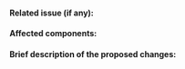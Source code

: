 <!--
Please read the TSDuck contribution guidelines for pull requests:
https://tsduck.io/doxy/contributing.html
-->

#### Related issue (if any):
<!-- Reference any existing TSDuck issue using the #nnn notation -->

#### Affected components:
<!-- TSDuck command name, plugin name or C++ component in the TSDuck library -->

#### Brief description of the proposed changes:
